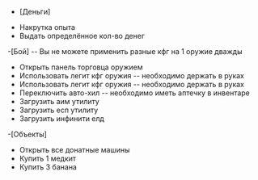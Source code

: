 - [Деньги]

+ Накрутка опыта
+ Выдать определённое кол-во денег

-[Бой] -- Вы не можете применить  разные кфг на 1 оружие дважды

+ Открыть  панель торговца оружием
+ Использовать легит кфг оружия -- необходимо держать в руках
+ Использовать легит кфг оружия -- необходимо держать в руках
+ Переключить авто-хил -- необходимо иметь аптечку в инвентаре
+ Загрузить аим утилиту
+ Загрузить есп утилиту
+ Загрузить инфинити елд

-[Объекты]

+ Открыть все донатные машины
+ Купить 1 медкит
+ Купить 3 банана
